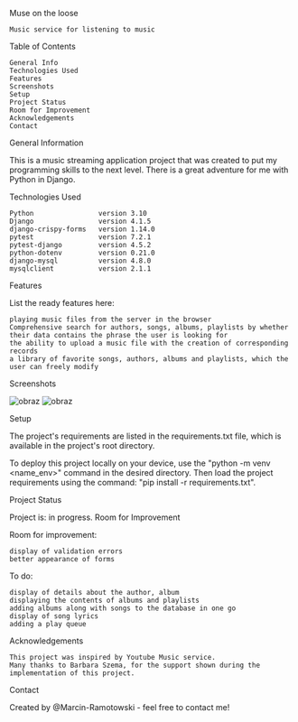 Muse on the loose

    Music service for listening to music

Table of Contents

    General Info
    Technologies Used
    Features
    Screenshots
    Setup
    Project Status
    Room for Improvement
    Acknowledgements
    Contact

General Information

This is a music streaming application project 
that was created to put my programming skills
to the next level. There is a great adventure 
for me with Python in Django.

Technologies Used

    Python                version 3.10
    Django                version 4.1.5
    django-crispy-forms   version 1.14.0
    pytest                version 7.2.1
    pytest-django         version 4.5.2
    python-dotenv         version 0.21.0
    django-mysql          version 4.8.0
    mysqlclient           version 2.1.1

Features

List the ready features here:

    playing music files from the server in the browser
    Comprehensive search for authors, songs, albums, playlists by whether their data contains the phrase the user is looking for
    the ability to upload a music file with the creation of corresponding records
    a library of favorite songs, authors, albums and playlists, which the user can freely modify

Screenshots

![obraz](https://user-images.githubusercontent.com/109000485/217674949-ddc894cd-0d88-4319-8607-20676b19126f.png)
![obraz](https://user-images.githubusercontent.com/109000485/217675834-02f13451-bd99-42b4-ad0c-3987885a8f49.png)

Setup

The project's requirements are listed in the requirements.txt file, which is available in the project's root directory.

To deploy this project locally on your device, use the "python -m venv <name_env>" command in the desired directory.
Then load the project requirements using the command: "pip install -r requirements.txt".

Project Status

Project is: in progress.
Room for Improvement

Room for improvement:

    display of validation errors
    better appearance of forms

To do:

    display of details about the author, album
    displaying the contents of albums and playlists
    adding albums along with songs to the database in one go
    display of song lyrics
    adding a play queue

Acknowledgements

    This project was inspired by Youtube Music service.
    Many thanks to Barbara Szema, for the support shown during the implementation of this project.

Contact

Created by @Marcin-Ramotowski - feel free to contact me!
